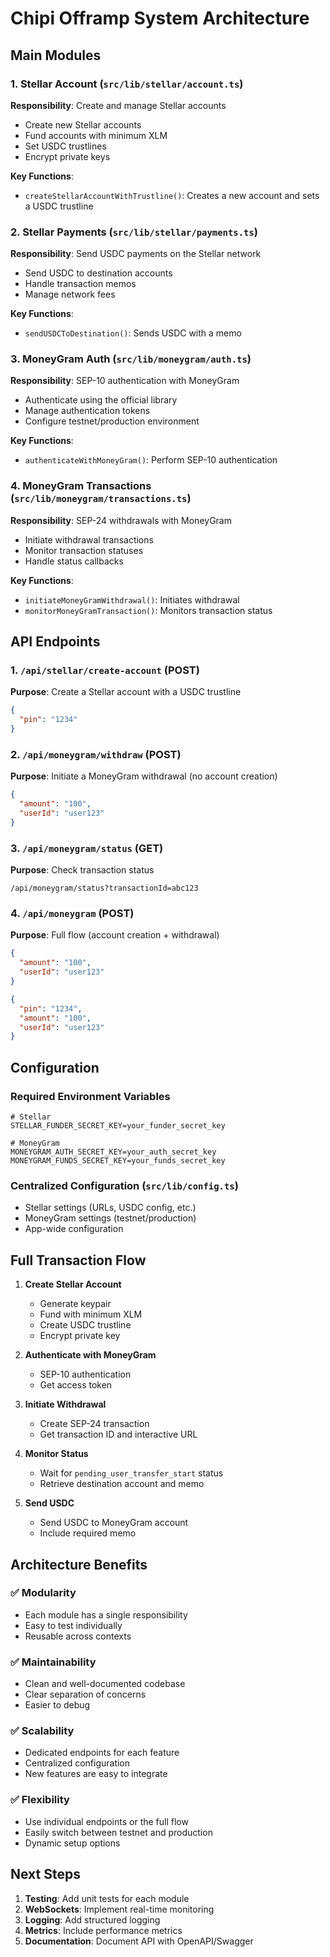 # Chipi Offramp System Architecture

## Main Modules

### 1. Stellar Account (`src/lib/stellar/account.ts`)
**Responsibility**: Create and manage Stellar accounts
- Create new Stellar accounts
- Fund accounts with minimum XLM
- Set USDC trustlines
- Encrypt private keys

**Key Functions**:
- `createStellarAccountWithTrustline()`: Creates a new account and sets a USDC trustline

### 2. Stellar Payments (`src/lib/stellar/payments.ts`)
**Responsibility**: Send USDC payments on the Stellar network
- Send USDC to destination accounts
- Handle transaction memos
- Manage network fees

**Key Functions**:
- `sendUSDCToDestination()`: Sends USDC with a memo

### 3. MoneyGram Auth (`src/lib/moneygram/auth.ts`)
**Responsibility**: SEP-10 authentication with MoneyGram
- Authenticate using the official library
- Manage authentication tokens
- Configure testnet/production environment

**Key Functions**:
- `authenticateWithMoneyGram()`: Perform SEP-10 authentication

### 4. MoneyGram Transactions (`src/lib/moneygram/transactions.ts`)

**Responsibility**: SEP-24 withdrawals with MoneyGram
- Initiate withdrawal transactions
- Monitor transaction statuses
- Handle status callbacks

**Key Functions**:
- `initiateMoneyGramWithdrawal()`: Initiates withdrawal
- `monitorMoneyGramTransaction()`: Monitors transaction status


## API Endpoints

### 1. `/api/stellar/create-account` (POST)
**Purpose**: Create a Stellar account with a USDC trustline
```json
{
  "pin": "1234"
}
```

### 2. `/api/moneygram/withdraw` (POST)
**Purpose**: Initiate a MoneyGram withdrawal (no account creation)
```json
{
  "amount": "100",
  "userId": "user123"
}
```

### 3. `/api/moneygram/status` (GET)
**Purpose**: Check transaction status
```
/api/moneygram/status?transactionId=abc123
```


### 4. `/api/moneygram` (POST)
**Purpose**: Full flow (account creation + withdrawal)

```json
{
  "amount": "100",
  "userId": "user123"
}
```

```json
{
  "pin": "1234",
  "amount": "100",
  "userId": "user123"
}
```


## Configuration

### Required Environment Variables
```env
# Stellar
STELLAR_FUNDER_SECRET_KEY=your_funder_secret_key

# MoneyGram
MONEYGRAM_AUTH_SECRET_KEY=your_auth_secret_key
MONEYGRAM_FUNDS_SECRET_KEY=your_funds_secret_key
```

### Centralized Configuration (`src/lib/config.ts`)
- Stellar settings (URLs, USDC config, etc.)
- MoneyGram settings (testnet/production)
- App-wide configuration


## Full Transaction Flow

1. **Create Stellar Account**
   - Generate keypair
   - Fund with minimum XLM
   - Create USDC trustline
   - Encrypt private key

2. **Authenticate with MoneyGram**
   - SEP-10 authentication
   - Get access token

3. **Initiate Withdrawal**
   - Create SEP-24 transaction
   - Get transaction ID and interactive URL

4. **Monitor Status**
   - Wait for `pending_user_transfer_start` status
   - Retrieve destination account and memo

5. **Send USDC**
   - Send USDC to MoneyGram account
   - Include required memo


## Architecture Benefits

### ✅ Modularity
- Each module has a single responsibility
- Easy to test individually
- Reusable across contexts

### ✅ Maintainability
- Clean and well-documented codebase
- Clear separation of concerns
- Easier to debug

### ✅ Scalability
- Dedicated endpoints for each feature
- Centralized configuration
- New features are easy to integrate


### ✅ Flexibility
- Use individual endpoints or the full flow
- Easily switch between testnet and production
- Dynamic setup options

## Next Steps


1. **Testing**: Add unit tests for each module
2. **WebSockets**: Implement real-time monitoring
3. **Logging**: Add structured logging
4. **Metrics**: Include performance metrics
5. **Documentation**: Document API with OpenAPI/Swagger

